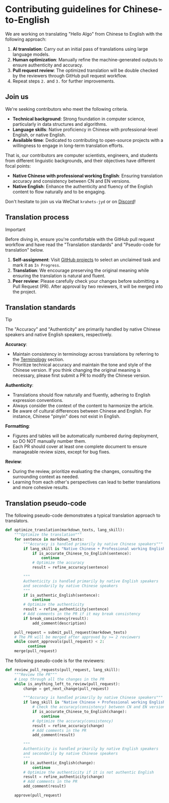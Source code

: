 # Contributing guidelines for Chinese-to-English

We are working on translating "Hello Algo" from Chinese to English with the following approach:

1. **AI translation**: Carry out an initial pass of translations using large language models.
2. **Human optimization**: Manually refine the machine-generated outputs to ensure authenticity and accuracy.
3. **Pull request review**: The optimized translation will be double checked by the reviewers through GitHub pull request workflow.
4. Repeat steps `2.` and `3.` for further improvements.

## Join us

We're seeking contributors who meet the following criteria.

- **Technical background**: Strong foundation in computer science, particularly in data structures and algorithms.
- **Language skills**: Native proficiency in Chinese with professional-level English, or native English.
- **Available time**: Dedicated to contributing to open-source projects with a willingness to engage in long-term translation efforts.

That is, our contributors are computer scientists, engineers, and students from different linguistic backgrounds, and their objectives have different focal points:

- **Native Chinese with professional working English**: Ensuring translation accuracy and consistency between CN and EN versions.
- **Native English**: Enhance the authenticity and fluency of the English content to flow naturally and to be engaging.

Don't hesitate to join us via WeChat `krahets-jyd` or on [Discord](https://discord.gg/9hrbyZFBX3)!

## Translation process

> [!important]
> Before diving in, ensure you're comfortable with the GitHub pull request workflow and have read the "Translation standards" and "Pseudo-code for translation" below.

1. **Self-assignment**: Visit [GitHub projects](https://github.com/users/krahets/projects/2/views/4) to select an unclaimed task and mark it as `In Progress`.
2. **Translation**: We encourage preserving the original meaning while ensuring the translation is natural and fluent.
3. **Peer review**: Please carefully check your changes before submitting a Pull Request (PR). After approval by two reviewers, it will be merged into the project.

## Translation standards

> [!tip]
> The "Accuracy" and "Authenticity" are primarily handled by native Chinese speakers and native English speakers, respectively.

**Accuracy**:

- Maintain consistency in terminology across translations by referring to the [Terminology](https://www.hello-algo.com/chapter_appendix/terminology/) section.
- Prioritize technical accuracy and maintain the tone and style of the Chinese version. If you think changing the original meaning is necessary, please first submit a PR to modify the Chinese version.

**Authenticity**:

- Translations should flow naturally and fluently, adhering to English expression conventions.
- Always consider the context of the content to harmonize the article.
- Be aware of cultural differences between Chinese and English. For instance, Chinese "pinyin" does not exist in English.

**Formatting**:

- Figures and tables will be automatically numbered during deployment, so DO NOT manually number them.
- Each PR should cover at least one complete document to ensure manageable review sizes, except for bug fixes.

**Review**:

- During the review, prioritize evaluating the changes, consulting the surrounding context as needed.
- Learning from each other's perspectives can lead to better translations and more cohesive results.

## Translation pseudo-code

The following pseudo-code demonstrates a typical translation approach to translators.

```python
def optimize_translation(markdown_texts, lang_skill):
    """Optimize the translation"""
    for sentence in markdown_texts:
        """Accuracy is handled primarily by native Chinese speakers"""
        if lang_skill is "Native Chinese + Professional working English":
            if is_accurate_Chinese_to_English(sentence):
                continue
            # Optimize the accuracy
            result = refine_accuracy(sentence)

        """
        Authenticity is handled primarily by native English speakers
        and secondarily by native Chinese speakers
        """
        if is_authentic_English(sentence):
            continue
        # Optimize the authenticity
        result = refine_authenticity(sentence)
        # Add comments in the PR if it may break consistency
        if break_consistency(result):
            add_comment(description)

    pull_request = submit_pull_request(markdown_texts)
    # The PR will be merged after approved by >= 2 reviewers
    while count_approvals(pull_request) < 2:
          continue
    merge(pull_request)
```

The following pseudo-code is for the reviewers:

```python
def review_pull_requests(pull_request, lang_skill):
    """Review the PR"""
    # Loop through all the changes in the PR
    while is_anything_left_to_review(pull_request):
        change = get_next_change(pull_request)

        """Accuracy is handled primarily by native Chinese speakers"""
        if lang_skill is "Native Chinese + Professional working English":
            # Check the accuracy(consistency) between CN and EN versions
            if is_accurate_Chinese_to_English(change):
                continue
            # Optimize the accuracy(consistency)
            result = refine_accuracy(change)
            # Add comments in the PR
            add_comment(result)

        """
        Authenticity is handled primarily by native English speakers
        and secondarily by native Chinese speakers
        """
        if is_authentic_English(change):
            continue
        # Optimize the authenticity if it is not authentic English
        result = refine_authenticity(change)
        # Add comments in the PR
        add_comment(result)

    approve(pull_request)
```
